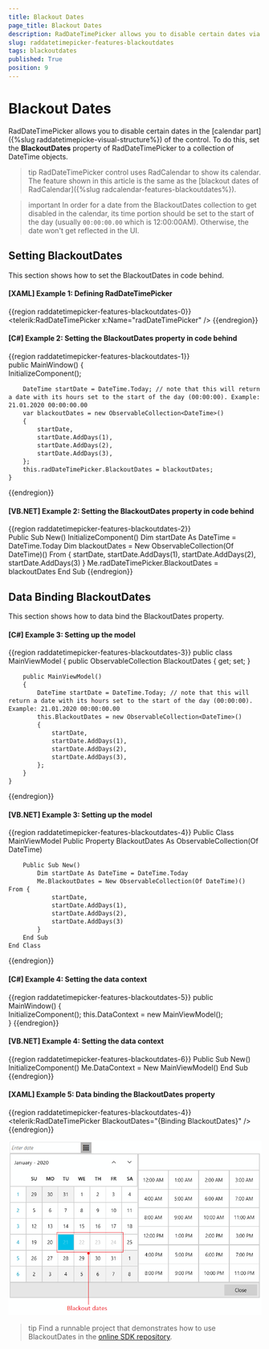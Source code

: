 ```yaml
---
title: Blackout Dates
page_title: Blackout Dates
description: RadDateTimePicker allows you to disable certain dates via the BlackoutDates property.
slug: raddatetimepicker-features-blackoutdates
tags: blackoutdates
published: True
position: 9
---
```


# Blackout Dates

RadDateTimePicker allows you to disable certain dates in the [calendar part]({%slug raddatetimepicke-visual-structure%}) of the control. To do this, set the __BlackoutDates__ property of RadDateTimePicker to a collection of DateTime objects.

>tip RadDateTimePicker control uses RadCalendar to show its calendar. The feature shown in this article is the same as the [blackout dates of RadCalendar]({%slug radcalendar-features-blackoutdates%}).

>important In order for a date from the BlackoutDates collection to get disabled in the calendar, its time portion should be set to the start of the day (usually `00:00:00.00` which is 12:00:00AM). Otherwise, the date won't get reflected in the UI.

## Setting BlackoutDates

This section shows how to set the BlackoutDates in code behind.

#### __[XAML] Example 1: Defining RadDateTimePicker__
{{region raddatetimepicker-features-blackoutdates-0}}
	<telerik:RadDateTimePicker x:Name="radDateTimePicker" />
{{endregion}}

#### __[C#] Example 2: Setting the BlackoutDates property in code behind__
{{region raddatetimepicker-features-blackoutdates-1}}	
	public MainWindow()
	{		
		InitializeComponent();

		DateTime startDate = DateTime.Today; // note that this will return a date with its hours set to the start of the day (00:00:00). Example: 21.01.2020 00:00:00.00
		var blackoutDates = new ObservableCollection<DateTime>()
		{
			startDate,
			startDate.AddDays(1),
			startDate.AddDays(2),
			startDate.AddDays(3),
		};
		this.radDateTimePicker.BlackoutDates = blackoutDates;
	}
{{endregion}}

#### __[VB.NET] Example 2: Setting the BlackoutDates property in code behind__
{{region raddatetimepicker-features-blackoutdates-2}}	
	Public Sub New()
	    InitializeComponent()
	    Dim startDate As DateTime = DateTime.Today
	    Dim blackoutDates = New ObservableCollection(Of DateTime)() From {
		startDate,
		startDate.AddDays(1),
		startDate.AddDays(2),
		startDate.AddDays(3)
	    }
	    Me.radDateTimePicker.BlackoutDates = blackoutDates
	End Sub
{{endregion}}

## Data Binding BlackoutDates

This section shows how to data bind the BlackoutDates property.

#### __[C#] Example 3: Setting up the model__
{{region raddatetimepicker-features-blackoutdates-3}}
	public class MainViewModel
    {
        public ObservableCollection<DateTime> BlackoutDates { get; set; }

        public MainViewModel()
        {
            DateTime startDate = DateTime.Today; // note that this will return a date with its hours set to the start of the day (00:00:00). Example: 21.01.2020 00:00:00.00
            this.BlackoutDates = new ObservableCollection<DateTime>()
            {
                startDate,
                startDate.AddDays(1),
                startDate.AddDays(2),
                startDate.AddDays(3),
            };
        }
    }
{{endregion}}

#### __[VB.NET] Example 3: Setting up the model__
{{region raddatetimepicker-features-blackoutdates-4}}
	Public Class MainViewModel
		Public Property BlackoutDates As ObservableCollection(Of DateTime)

		Public Sub New()
			Dim startDate As DateTime = DateTime.Today
			Me.BlackoutDates = New ObservableCollection(Of DateTime)() From {
			    startDate,
			    startDate.AddDays(1),
			    startDate.AddDays(2),
			    startDate.AddDays(3)
			}
		End Sub
	End Class
{{endregion}}

#### __[C#] Example 4: Setting the data context__
{{region raddatetimepicker-features-blackoutdates-5}}
	public MainWindow()
	{		
		InitializeComponent();
		this.DataContext = new MainViewModel();		
	}
{{endregion}}

#### __[VB.NET] Example 4: Setting the data context__
{{region raddatetimepicker-features-blackoutdates-6}}
	Public Sub New()
		InitializeComponent()
		Me.DataContext = New MainViewModel()
	End Sub
{{endregion}}

#### __[XAML] Example 5: Data binding the BlackoutDates property__
{{region raddatetimepicker-features-blackoutdates-4}}
	<telerik:RadDateTimePicker BlackoutDates="{Binding BlackoutDates}" />
{{endregion}}

![WPF RadDateTimePicker ](images/raddatetimepicker-features-blackoutdates-0.png)

>tip Find a runnable project that demonstrates how to use BlackoutDates in the [online SDK repository](https://github.com/telerik/xaml-sdk/tree/master/DateTimePicker/AllowedDates).
